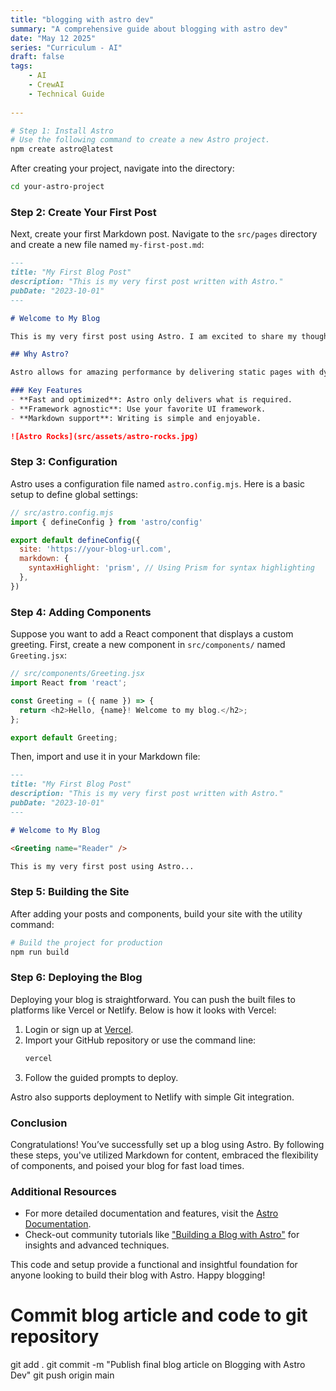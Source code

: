 ```yaml
---
title: "blogging with astro dev"
summary: "A comprehensive guide about blogging with astro dev"
date: "May 12 2025"
series: "Curriculum - AI"
draft: false
tags:
    - AI
    - CrewAI
    - Technical Guide
    
---
```


```bash
# Step 1: Install Astro
# Use the following command to create a new Astro project.
npm create astro@latest
```

After creating your project, navigate into the directory:

```bash
cd your-astro-project
```

### Step 2: Create Your First Post

Next, create your first Markdown post. Navigate to the `src/pages` directory and create a new file named `my-first-post.md`:

```markdown
---
title: "My First Blog Post"
description: "This is my very first post written with Astro."
pubDate: "2023-10-01"
---

# Welcome to My Blog

This is my very first post using Astro. I am excited to share my thoughts and journeys with everyone.

## Why Astro?

Astro allows for amazing performance by delivering static pages with dynamic components. It's great for bloggers who want speed and efficiency.

### Key Features
- **Fast and optimized**: Astro only delivers what is required.
- **Framework agnostic**: Use your favorite UI framework.
- **Markdown support**: Writing is simple and enjoyable.

![Astro Rocks](src/assets/astro-rocks.jpg)
```

### Step 3: Configuration

Astro uses a configuration file named `astro.config.mjs`. Here is a basic setup to define global settings:

```javascript
// src/astro.config.mjs
import { defineConfig } from 'astro/config'

export default defineConfig({
  site: 'https://your-blog-url.com',
  markdown: {
    syntaxHighlight: 'prism', // Using Prism for syntax highlighting
  },
})
```

### Step 4: Adding Components

Suppose you want to add a React component that displays a custom greeting. First, create a new component in `src/components/` named `Greeting.jsx`:

```javascript
// src/components/Greeting.jsx
import React from 'react';

const Greeting = ({ name }) => {
  return <h2>Hello, {name}! Welcome to my blog.</h2>;
};

export default Greeting;
```

Then, import and use it in your Markdown file:

```markdown
---
title: "My First Blog Post"
description: "This is my very first post written with Astro."
pubDate: "2023-10-01"
---

# Welcome to My Blog

<Greeting name="Reader" />

This is my very first post using Astro...
```

### Step 5: Building the Site

After adding your posts and components, build your site with the utility command:

```bash
# Build the project for production
npm run build
```

### Step 6: Deploying the Blog

Deploying your blog is straightforward. You can push the built files to platforms like Vercel or Netlify. Below is how it looks with Vercel:

1. Login or sign up at [Vercel](https://vercel.com/).
2. Import your GitHub repository or use the command line:
   ```bash
   vercel
   ```
3. Follow the guided prompts to deploy.

Astro also supports deployment to Netlify with simple Git integration.

### Conclusion

Congratulations! You’ve successfully set up a blog using Astro. By following these steps, you've utilized Markdown for content, embraced the flexibility of components, and poised your blog for fast load times.

### Additional Resources

- For more detailed documentation and features, visit the [Astro Documentation](https://docs.astro.build).
- Check-out community tutorials like ["Building a Blog with Astro"](https://blog.logrocket.com/building-a-blog-with-astro/) for insights and advanced techniques.

This code and setup provide a functional and insightful foundation for anyone looking to build their blog with Astro. Happy blogging!

# Commit blog article and code to git repository
git add .
git commit -m "Publish final blog article on Blogging with Astro Dev"
git push origin main